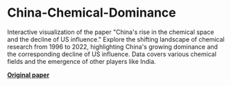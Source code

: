 # China-Chemical-Dominance
Interactive visualization of the paper "China's rise in the chemical space and the decline of US influence." Explore the shifting landscape of chemical research from 1996 to 2022, highlighting China's growing dominance and the corresponding decline of US influence.  Data covers various chemical fields and the emergence of other players like India.

**[Original paper](https://chemrxiv.org/engage/chemrxiv/article-details/67920ada6dde43c908f688f6)**
